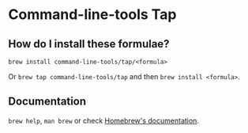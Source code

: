 # Command-line-tools Tap

## How do I install these formulae?
`brew install command-line-tools/tap/<formula>`

Or `brew tap command-line-tools/tap` and then `brew install <formula>`.

## Documentation
`brew help`, `man brew` or check [Homebrew's documentation](https://docs.brew.sh).
